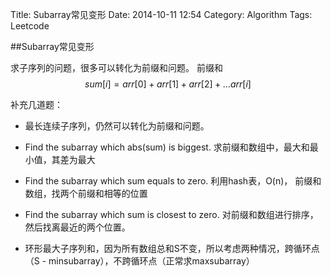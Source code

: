 Title: Subarray常见变形
Date: 2014-10-11 12:54
Category: Algorithm
Tags: Leetcode

##Subarray常见变形

求子序列的问题，很多可以转化为前缀和问题。
前缀和$$sum[i] = arr[0] + arr[1] + arr[2] + … arr[i]$$

补充几道题：

* 最长连续子序列，仍然可以转化为前缀和问题。

* Find the subarray which abs(sum) is biggest. 求前缀和数组中，最大和最小值，其差为最大

* Find the subarray which sum equals to zero. 利用hash表，O(n)， 前缀和数组，找两个前缀和相等的位置

* Find the subarray which sum is closest to zero. 对前缀和数组进行排序，然后找离最近的两个位置。

* 环形最大子序列和，因为所有数组总和S不变，所以考虑两种情况，跨循环点（S - minsubarray），不跨循环点（正常求maxsubarray）